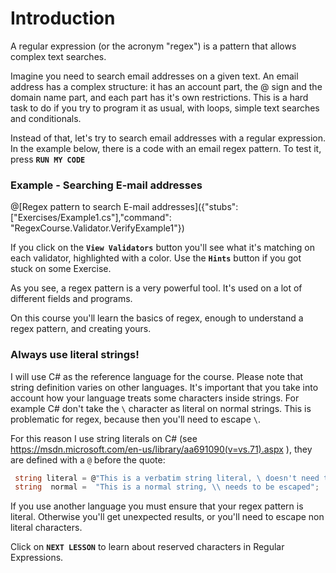 # Introduction
A regular expression (or the acronym "regex") is a pattern that allows complex text searches. 

Imagine you need to search email addresses on a given text. An email address has a complex structure: it has an account part, the @ sign and the domain name part, and each part has it's own restrictions. This is a hard task to do if you try to program it as usual, with loops, simple text searches and conditionals.

Instead of that, let's try to search email addresses with a regular expression. 
In the example below, there is a code with an email regex pattern. To test it, press **`RUN MY CODE`**

### Example - Searching E-mail addresses
@[Regex pattern to search E-mail addresses]({"stubs": ["Exercises/Example1.cs"],"command": "RegexCourse.Validator.VerifyExample1"})

If you click on the **`View Validators`** button you'll see what it's matching on each validator, highlighted with a color.
Use the **`Hints`** button if you got stuck on some Exercise.

As you see, a regex pattern is a very powerful tool. It's used on a lot of different fields and programs.

On this course you'll learn the basics of regex, enough to understand a regex pattern, and creating yours.

### Always use literal strings!
I will use C# as the reference language for the course. Please note that string definition varies on other languages. It's important that you take into account how your language treats some characters inside strings. For example C# don't take the `\` character as literal on normal strings. This is problematic for regex, because then you'll need to escape `\`. 

For this reason I use string literals on C# (see https://msdn.microsoft.com/en-us/library/aa691090(v=vs.71).aspx ), they are defined with a `@` before the quote: 

```csharp
 string literal = @"This is a verbatim string literal, \ doesn't need to be escaped";
 string  normal =  "This is a normal string, \\ needs to be escaped";
```
If you use another language you must ensure that your regex pattern is literal. Otherwise you'll get unexpected results, or you'll need to escape non literal characters.

Click on **`NEXT LESSON`** to learn about reserved characters in Regular Expressions.